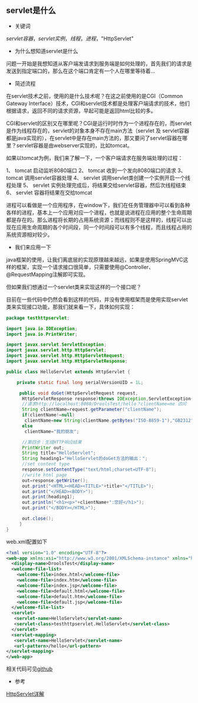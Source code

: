 ## servlet是什么

- 关键词

*servlet容器*，*servlet实例*，*线程*，*进程*，"HttpServlet"

- 为什么想知道servlet是什么

问题一开始是我想知道从客户端发请求到服务端是如何处理的，首先我们的请求是发送到指定端口的，那么在这个端口肯定有一个人在哪里等待着...

- 简述流程

在servlet技术之前，使用的是什么技术呢？在这之前使用的是CGI（Common Gateway Interface）技术，CGI和servlet技术都是处理客户端请求的技术，他们根据请求，返回不同的请求资源，早起可能是返回html比较的多。

CGI和servlet的区别又在哪里呢？CGI是运行时时作为一个进程存在的，而servlet是作为线程存在的，servlet的对象本身不存在main方法（servlet 及 servlet容器都是java实现的），在servlet中是存在main方法的，那又要问了servlet容器在哪里？servlet容器是由webserver实现的，比如tomcat。

如果以tomcat为例，我们来了解一下，一个客户端请求在服务端处理的过程：

1、 tomcat 启动监听8080端口
2、 tomcat 收到一个发向8080端口的请求
3、 tomcat 调用servlet容器处理
4、 servlet 调用servlet类创建一个实例开启一个线程处理
5、 servlet 实例处理完成后，将结果交给servlet容器，然后次线程结束
6、 servlet 容器将结果在交给tomcat

进程可以看做是一个应用程序，在window下，我们在任务管理器中可以看到各种各样的进程，基本上一个应用对应一个进程，也就是说进程在应用的整个生命周期都是存在的。那么进程将长期的占用系统资源；而线程则不是这样的，线程可以出现在应用生命周期的各个时间段，同一个时间段可以有多个线程，而且线程占用的系统资源相对较少。

- 我们来应用一下

java框架的使用，让我们离底层的实现原理越来越远，如果是使用SpringMVC这样的框架，实现一个请求接口很简单，只需要使用@Controller、@RequestMapping注解即可实现。

但如果我们想通过一个servlet类来实现这样的一个接口呢？

目前在一些代码中仍然会看到这样的代码，并没有使用框架而是使用实现servlet类来实现接口功能，那我们就来看一下，具体如何实现：

````java
package testhttpservlet;

import java.io.IOException;
import java.io.PrintWriter;

import javax.servlet.ServletException;
import javax.servlet.http.HttpServlet;
import javax.servlet.http.HttpServletRequest;
import javax.servlet.http.HttpServletResponse;

public class HelloServlet extends HttpServlet {

	private static final long serialVersionUID = 1L;

	 public void doGet(HttpServletRequest request,
	  HttpServletResponse response)throws IOException,ServletException{
	  //请求http://localhost:8080/DroolsTest/hello？clientName=me 访问
	  String clientName=request.getParameter("clientName");
	  if(clientName!=null)
	   clientName=new String(clientName.getBytes("ISO-8859-1"),"GB2312");
	  else
	   clientName="我的朋友";

	  //第四步：生成HTTP响应结果
	  PrintWriter out;
	  String title="HelloServlet";
	  String heading1="HelloServlet的doGet方法的输出：";
	  //set content type
	  response.setContentType("text/html;charset=UTF-8");
	  //write html page
	  out=response.getWriter();
	  out.print("<HTML><HEAD><TITLE>"+title+"</TITLE>");
	  out.print("</HEAD><BODY>");
	  out.print(heading1);
	  out.println("<h1><p>"+clientName+":您好</h1>");
	  out.print("</BODY></HTML>");

	  out.close();
	 }
}
````

web.xml配置如下

````xml
<?xml version="1.0" encoding="UTF-8"?>
<web-app xmlns:xsi="http://www.w3.org/2001/XMLSchema-instance" xmlns="http://java.sun.com/xml/ns/javaee" xsi:schemaLocation="http://java.sun.com/xml/ns/javaee http://java.sun.com/xml/ns/javaee/web-app_3_0.xsd" version="3.0">
  <display-name>DroolsTest</display-name>
  <welcome-file-list>
    <welcome-file>index.html</welcome-file>
    <welcome-file>index.htm</welcome-file>
    <welcome-file>index.jsp</welcome-file>
    <welcome-file>default.html</welcome-file>
    <welcome-file>default.htm</welcome-file>
    <welcome-file>default.jsp</welcome-file>
  </welcome-file-list>
  <servlet>
   <servlet-name>HelloServlet</servlet-name>
   <servlet-class>testhttpservlet.HelloServlet</servlet-class>
  </servlet>
  <servlet-mapping>
   <servlet-name>HelloServlet</servlet-name>
   <url-pattern>/hello</url-pattern>
</servlet-mapping>
</web-app>
````

相关代码可见[github](https://github.com/jingchenxu/drools-lesson)

- 参考

[HttpServlet详解](http://www.cnblogs.com/panjun-Donet/archive/2010/02/22/1671290.html)
